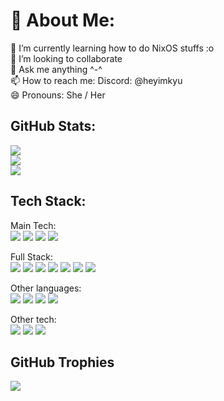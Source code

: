 # 💫 About Me:

 🔭 I’m currently learning how to do NixOS stuffs :o<br/>
 👯 I’m looking to collaborate <br/>
 💬 Ask me anything ^-^ <br/>
 📫 How to reach me: Discord: @heyimkyu <br/>
 😄 Pronouns: She / Her

##  GitHub Stats:
![](https://github-readme-stats.vercel.app/api?username=heyimkyu&theme=dark&hide_border=true&include_all_commits=true&count_private=true)<br/>
![](https://github-readme-streak-stats.herokuapp.com/?user=heyimkyu&theme=dark&hide_border=true)<br/>
![](https://github-readme-stats.vercel.app/api/top-langs/?username=heyimkyu&theme=dark&hide_border=true&include_all_commits=true&count_private=true&layout=compact)

##  Tech Stack:
Main Tech:<br/>
![](https://img.shields.io/badge/.NET-5C2D91?style=for-the-badge&logo=.net&logoColor=white)
![](https://img.shields.io/badge/C%23-239120?style=for-the-badge&logo=c-sharp&logoColor=white)
![](https://img.shields.io/badge/Unity-100000?style=for-the-badge&logo=unity&logoColor=white)
![](https://img.shields.io/badge/blender-%23F5792A.svg?style=for-the-badge&logo=blender&logoColor=white)

Full Stack:<br/>
![](https://img.shields.io/badge/Angular-DD0031?style=for-the-badge&logo=angular&logoColor=white)
![](https://img.shields.io/badge/HTML5-E34F26?style=for-the-badge&logo=html5&logoColor=white)
![](https://img.shields.io/badge/CSS-239120?&style=for-the-badge&logo=css3&logoColor=white)
![](https://img.shields.io/badge/TypeScript-007ACC?style=for-the-badge&logo=typescript&logoColor=white)
![](https://img.shields.io/badge/JavaScript-F7DF1E?style=for-the-badge&logo=javascript&logoColor=black)
![](https://img.shields.io/badge/MySQL-005C84?style=for-the-badge&logo=mysql&logoColor=white)
![](https://img.shields.io/badge/Microsoft_SQL_Server-CC2927?style=for-the-badge&logo=microsoft-sql-server&logoColor=white)

Other languages:<br/>
![](https://img.shields.io/badge/Python-14354C?style=for-the-badge&logo=python&logoColor=white)
![](https://img.shields.io/badge/Kotlin-0095D5?&style=for-the-badge&logo=kotlin&logoColor=white)
![](https://img.shields.io/badge/Java-ED8B00?style=for-the-badge&logo=java&logoColor=white)
![](https://img.shields.io/badge/PHP-777BB4?style=for-the-badge&logo=php&logoColor=white)

Other tech:<br/>
![](https://img.shields.io/badge/Microsoft_Azure-0089D6?style=for-the-badge&logo=microsoft-azure&logoColor=white)
![](https://img.shields.io/badge/Azure_DevOps-0078D7?style=for-the-badge&logo=azure-devops&logoColor=white)
![](https://img.shields.io/badge/json%20web%20tokens-323330?style=for-the-badge&logo=json-web-tokens&logoColor=pink)

##  GitHub Trophies
![](https://github-profile-trophy.vercel.app/?username=heyimkyu&theme=radical&no-frame=false&no-bg=true&margin-w=4)

